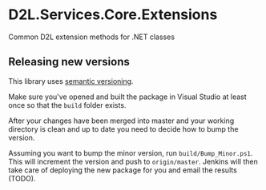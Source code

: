 D2L.Services.Core.Extensions
============================

Common D2L extension methods for .NET classes

Releasing new versions
----------------------

This library uses [semantic versioning](http://semver.org).

Make sure you've opened and built the package in Visual Studio at least once so that the `build` folder exists.

After your changes have been merged into master and your working directory is clean and up to date you need to decide how to bump the version.

Assuming you want to bump the minor version, run `build/Bump_Minor.ps1`. This will increment the version and push to `origin/master`.
Jenkins will then take care of deploying the new package for you and email the results (TODO).
